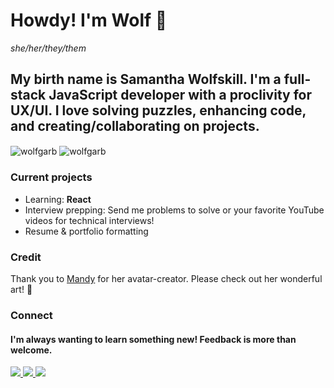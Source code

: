 # Howdy! I'm Wolf 🐺 
_she/her/they/them_

## My birth name is Samantha Wolfskill. I'm a full-stack JavaScript developer with a proclivity for UX/UI. I love solving puzzles, enhancing code, and creating/collaborating on projects. 

<img align="center" src="https://github-readme-stats.vercel.app/api?username=wolfgarb&show_icons=true&locale=en&theme=dark" alt="wolfgarb" />

<img align="center" src="https://github-readme-stats.vercel.app/api/top-langs?username=wolfgarb&show_icons=true&locale=en&layout=compact&theme=dark" alt="wolfgarb" />

### Current projects

- Learning: **React**
- Interview prepping: Send me problems to solve or your favorite YouTube videos for technical interviews!
- Resume & portfolio formatting

### Credit
Thank you to [Mandy](https://ummmmandy.tumblr.com/) for her avatar-creator. 
Please check out her wonderful art! 🌙

### Connect
#### I'm always wanting to learn something new! Feedback is more than welcome.
<a href="mailto:sraewolfskill@gmail.com">
  <img src="https://img.shields.io/badge/Gmail-D14836?style=for-the-badge&logo=gmail&logoColor=white" />
 </a>
<a href="https://www.linkedin.com/in/srwolfskill">
  <img src="https://img.shields.io/badge/LinkedIn-0077B5?style=for-the-badge&logo=linkedin&logoColor=white" />
 </a>
<a href

![](https://dcbadge.vercel.app/api/shield/746823093468790785?compact=true)



